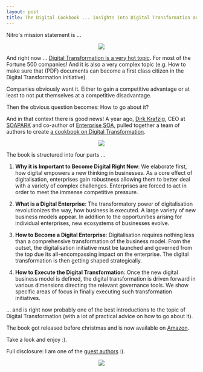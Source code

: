 ```yaml
---
layout: post
title: The Digital Cookbook ... Insights into Digital Transformation and how to go about it!
---
```

Nitro's mission statement is ...

<p align="center"><img src="https://flic.kr/p/JQ9BTx"/></p>

And right now ... [Digital Transformation is a very hot topic](https://www.i-scoop.eu/digital-transformation/key-it-evolutions-enabling-digital-transformation-2018/). For most of the Fortune 500 companies! And it is also a very complex topic (e.g. How to make sure that (PDF) documents can become a first class citizen in the Digital Transformation initiative).

Companies obviously want it. Either to gain a competitive advantage or at least to not put themselves at a competitive disadvantage.

Then the obvious question becomes: How to go about it?

And in that context there is good news! A year ago, [Dirk Krafzig](https://www.linkedin.com/in/dirk-krafzig-925866), CEO at [SOAPARK](http://www.soapark.com) and co-author of [Enterprise SOA](https://books.google.ie/books/about/Enterprise_SOA.html?id=R7oGhITYUuUC), pulled together a team of authors to create [a cookbook on Digital Transformation](https://digital-cookbook.com).

<p align="center"><img src="https://flic.kr/p/23JhPsd"/></p>

The book is structured into four parts ...

1. **Why it is Important to Become Digital Right Now**: We elaborate first, how digital empowers a new thinking in businesses. As a core effect of digitalisation, enterprises gain robustness allowing them to better deal with a variety of complex challenges. Enterprises are forced to act in order to meet the immense competitive pressure.

2. **What is a Digital Enterprise**: The transformatory power of digitalisation revolutionizes the way, how business is executed. A large variety of new business models appear. In addition to the opportunities arising for individual enterprises, new ecosystems of businesses evolve.

3. **How to Become a Digital Enterprise**: Digitalisation requires nothing less than a comprehensive transformation of the business model. From the outset, the digitalisation initiative must be launched and governed from the top due its all-encompassing impact on the enterprise. The digital transformation is then getting shaped strategically.

4. **How to Execute the Digital Transformation**: Once the new digital business model is defined, the digital transformation is driven forward in various dimensions directing the relevant governance tools. We show specific areas of focus in finally executing such transformation initiatives.

... and is right now probably one of the best introductions to the topic of Digital Transformation (with a lot of practical advice on how to go about it).

The book got released before christmas and is now available on [Amazon](https://www.amazon.co.uk/Digital-Transformation-Cookbook-Dirk-Krafzig/dp/3981898400).

Take a look and enjoy :).

Full disclosure: I am one of the [guest authors](https://blog.gonitro.com/2018/01/roland-tritsch-digital-transformation-new-book/) :).

<p align="center"><img src="https://flic.kr/p/JQaqnV"/></p>
